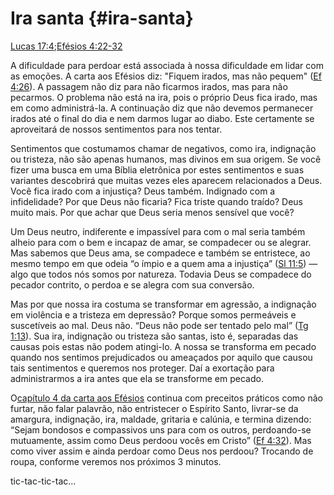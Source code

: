 # **Ira santa** {#ira-santa}

[Lucas 17:4](http://bibliaonline.com.br/acf/lc/17/4);[Efésios 4:22-32](http://bibliaonline.com.br/acf/ef/4/22-32)

A dificuldade para perdoar está associada à nossa dificuldade em lidar com as emoções. A carta aos Efésios diz: &quot;Fiquem irados, mas não pequem&quot; ([Ef 4:26](http://bibliaonline.com.br/acf/ef/4/26)). A passagem não diz para não ficarmos irados, mas para não pecarmos. O problema não está na ira, pois o próprio Deus fica irado, mas em como administrá-la. A continuação diz que não devemos permanecer irados até o final do dia e nem darmos lugar ao diabo. Este certamente se aproveitará de nossos sentimentos para nos tentar.

Sentimentos que costumamos chamar de negativos, como ira, indignação ou tristeza, não são apenas humanos, mas divinos em sua origem. Se você fizer uma busca em uma Bíblia eletrônica por estes sentimentos e suas variantes descobrirá que muitas vezes eles aparecem relacionados a Deus. Você fica irado com a injustiça? Deus também. Indignado com a infidelidade? Por que Deus não ficaria? Fica triste quando traído? Deus muito mais. Por que achar que Deus seria menos sensível que você?

Um Deus neutro, indiferente e impassível para com o mal seria também alheio para com o bem e incapaz de amar, se compadecer ou se alegrar. Mas sabemos que Deus ama, se compadece e também se entristece, ao mesmo tempo em que odeia “o ímpio e a quem ama a injustiça” ([Sl 11:5](http://bibliaonline.com.br/acf/sl/11/5)) — algo que todos nós somos por natureza. Todavia Deus se compadece do pecador contrito, o perdoa e se alegra com sua conversão.

Mas por que nossa ira costuma se transformar em agressão, a indignação em violência e a tristeza em depressão? Porque somos permeáveis e suscetíveis ao mal. Deus não. “Deus não pode ser tentado pelo mal” ([Tg 1:13](http://bibliaonline.com.br/acf/tg/1/13)). Sua ira, indignação ou tristeza são santas, isto é, separadas das causas pois estas não podem atingi-lo. A nossa se transforma em pecado quando nos sentimos prejudicados ou ameaçados por aquilo que causou tais sentimentos e queremos nos proteger. Daí a exortação para administrarmos a ira antes que ela se transforme em pecado.

O[capítulo 4 da carta aos Efésios](http://bibliaonline.com.br/acf/ef/4) continua com preceitos práticos como não furtar, não falar palavrão, não entristecer o Espírito Santo, livrar-se da amargura, indignação, ira, maldade, gritaria e calúnia, e termina dizendo: “Sejam bondosos e compassivos uns para com os outros, perdoando-se mutuamente, assim como Deus perdoou vocês em Cristo” ([Ef 4:32](http://bibliaonline.com.br/acf/ef/4/32)). Mas como viver assim e ainda perdoar como Deus nos perdoou? Trocando de roupa, conforme veremos nos próximos 3 minutos.

tic-tac-tic-tac...